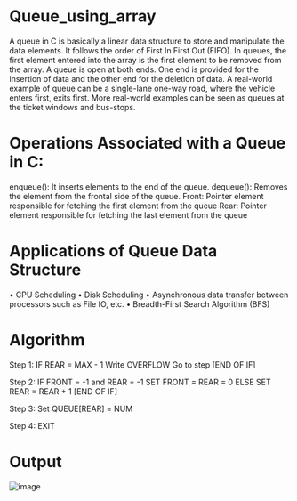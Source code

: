 # Queue_using_array
A queue in C is basically a linear data structure to store and manipulate the data elements. It follows the order of First In First Out (FIFO). In queues, the first element entered into the array is the first element to be removed from the array. A queue is open at both ends. One end is provided for the insertion of data and the other end for the deletion of data.
A real-world example of queue can be a single-lane one-way road, where the vehicle enters first, exits first. More real-world examples can be seen as queues at the ticket windows and bus-stops.

# Operations Associated with a Queue in C:
enqueue(): It inserts elements to the end of the queue.
dequeue(): Removes the element from the frontal side of the queue.
Front: Pointer element responsible for fetching the first element from the queue
Rear: Pointer element responsible for fetching the last element from the queue

# Applications of Queue Data Structure
• CPU Scheduling
• Disk Scheduling
• Asynchronous data transfer between processors such as File IO, etc.
• Breadth-First Search Algorithm (BFS)

# Algorithm
Step 1: IF REAR = MAX - 1
Write OVERFLOW
Go to step
[END OF IF]

Step 2: IF FRONT = -1 and REAR = -1
SET FRONT = REAR = 0
ELSE
SET REAR = REAR + 1
[END OF IF]

Step 3: Set QUEUE[REAR] = NUM

Step 4: EXIT

# Output
![image](https://user-images.githubusercontent.com/76811184/234380330-3a2c7d53-fc51-42d6-bf5d-4f5c0acd255b.png)


